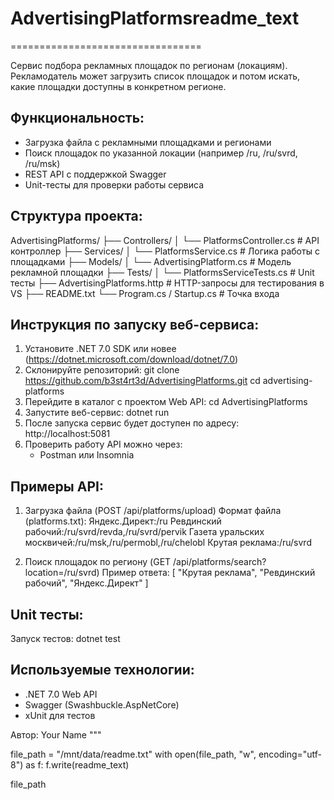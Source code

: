 # AdvertisingPlatformsreadme_text 
=================================

Сервис подбора рекламных площадок по регионам (локациям).
Рекламодатель может загрузить список площадок и потом искать, какие площадки доступны в конкретном регионе.

Функциональность:
-----------------
- Загрузка файла с рекламными площадками и регионами
- Поиск площадок по указанной локации (например /ru, /ru/svrd, /ru/msk)
- REST API с поддержкой Swagger
- Unit-тесты для проверки работы сервиса

Структура проекта:
------------------
AdvertisingPlatforms/
 ├── Controllers/
 │    └── PlatformsController.cs      # API контроллер
 ├── Services/
 │    └── PlatformsService.cs         # Логика работы с площадками
 ├── Models/
 │    └── AdvertisingPlatform.cs      # Модель рекламной площадки
 ├── Tests/
 │    └── PlatformsServiceTests.cs    # Unit тесты
 ├── AdvertisingPlatforms.http        # HTTP-запросы для тестирования в VS
 ├── README.txt
 └── Program.cs / Startup.cs          # Точка входа

Инструкция по запуску веб-сервиса:
----------------------------------
1. Установите .NET 7.0 SDK или новее (https://dotnet.microsoft.com/download/dotnet/7.0)
2. Склонируйте репозиторий:
   git clone https://github.com/b3st4rt3d/AdvertisingPlatforms.git
   cd advertising-platforms
3. Перейдите в каталог с проектом Web API:
   cd AdvertisingPlatforms
4. Запустите веб-сервис:
   dotnet run
5. После запуска сервис будет доступен по адресу:
   http://localhost:5081
6. Проверить работу API можно через:
   - Postman или Insomnia

Примеры API:
------------
1. Загрузка файла (POST /api/platforms/upload)
Формат файла (platforms.txt):
Яндекс.Директ:/ru
Ревдинский рабочий:/ru/svrd/revda,/ru/svrd/pervik
Газета уральских москвичей:/ru/msk,/ru/permobl,/ru/chelobl
Крутая реклама:/ru/svrd

2. Поиск площадок по региону (GET /api/platforms/search?location=/ru/svrd)
Пример ответа:
[
  "Крутая реклама",
  "Ревдинский рабочий",
  "Яндекс.Директ"
]

Unit тесты:
-----------
Запуск тестов:
dotnet test

Используемые технологии:
------------------------
- .NET 7.0 Web API
- Swagger (Swashbuckle.AspNetCore)
- xUnit для тестов

Автор: Your Name
"""

file_path = "/mnt/data/readme.txt"
with open(file_path, "w", encoding="utf-8") as f:
    f.write(readme_text)

file_path
